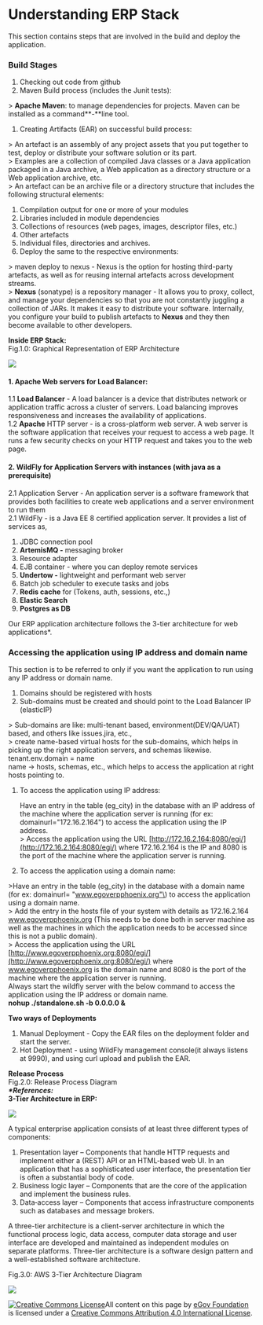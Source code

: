 # Understanding ERP Stack

This section contains steps that are involved in the build and deploy the application. 

### **Build Stages**

1. Checking out code from github
2. Maven Build process \(includes the Junit tests\):

&gt; **Apache Maven**: to manage dependencies for projects. Maven can be installed as a command**-**line tool.

1. Creating Artifacts \(EAR\) on successful build process:

&gt; An artefact is an assembly of any project assets that you put together to test, deploy or distribute your software solution or its part.  
&gt; Examples are a collection of compiled Java classes or a Java application packaged in a Java archive, a Web application as a directory structure or a Web application archive, etc.  
&gt; An artefact can be an archive file or a directory structure that includes the following structural elements:

1. Compilation output for one or more of your modules
2. Libraries included in module dependencies
3. Collections of resources \(web pages, images, descriptor files, etc.\)
4. Other artefacts
5. Individual files, directories and archives.
6. Deploy the same to the respective environments:

&gt; maven deploy to nexus - Nexus is the option for hosting third-party artefacts, as well as for reusing internal artefacts across development streams.  
&gt; **Nexus** \(sonatype\) is a repository manager - It allows you to proxy, collect, and manage your dependencies so that you are not constantly juggling a collection of JARs. It makes it easy to distribute your software. Internally, you configure your build to publish artefacts to **Nexus** and they then become available to other developers.  
  
**Inside ERP Stack:**   
Fig.1.0: Graphical Representation of ERP Architecture

![](https://digit-discuss.atlassian.net/wiki/download/thumbnails/8716301/worddav665bdb5f17de344bd1557562a65638e7.png?version=1&modificationDate=1553666606212&cacheVersion=1&api=v2&width=712&height=405)

#### **1. Apache Web servers for Load Balancer**:

1.1 **Load Balancer** - A load balancer is a device that distributes network or application traffic across a cluster of servers. Load balancing improves responsiveness and increases the availability of applications.  
1.2 **Apache** HTTP server - is a cross-platform web server. A web server is the software application that receives your request to access a web page. It runs a few security checks on your HTTP request and takes you to the web page.

#### **2. WildFly for Application Servers** with instances \(with java as a prerequisite\)

2.1 Application Server - An application server is a software framework that provides both facilities to create web applications and a server environment to run them  
2.1 WildFly - is a Java EE 8 certified application server. It provides a list of services as,

1. JDBC connection pool
2. **ArtemisMQ -** messaging broker
3. Resource adapter
4. EJB container - where you can deploy remote services
5. **Undertow -** lightweight and performant web server
6. Batch job scheduler to execute tasks and jobs
7. **Redis cache** for \(Tokens, auth, sessions, etc.,\)
8. **Elastic Search**
9. **Postgres as DB**

Our ERP application architecture follows the 3-tier architecture for web applications\*.

### **Accessing the application using IP address and domain name**

This section is to be referred to only if you want the application to run using any IP address or domain name.

1. Domains should be registered with hosts
2. Sub-domains must be created and should point to the Load Balancer IP \(elasticIP\)

&gt; Sub-domains are like: multi-tenant based, environment\(DEV/QA/UAT\) based, and others like issues.jira, etc.,  
&gt; create name-based virtual hosts for the sub-domains, which helps in picking up the right application servers, and schemas likewise.  
tenant.env.domain = name  
name → hosts, schemas, etc., which helps to access the application at right hosts pointing to.

1. To access the application using IP address:

   Have an entry in the table \(eg\_city\) in the database with an IP address of the machine where the application server is running \(for ex: domainurl="172.16.2.164"\) to access the application using the IP address.  
   &gt; Access the application using the URL [http://172.16.2.164:8080/egi/](http://172.16.2.164:8080/egi/) where 172.16.2.164 is the IP and 8080 is the port of the machine where the application server is running.

2.  To access the application using a domain name: 

   &gt;Have an entry in the table \(eg\_city\) in the database with a domain name \(for ex: domainurl= "www.egoverpphoenix.org"\) to access the application using a domain name.  
   &gt; Add the entry in the hosts file of your system with details as 172.16.2.164 www.egoverpphoenix.org \(This needs to be done both in server machine as well as the machines in which the application needs to be accessed since this is not a public domain\).  
   &gt; Access the application using the URL [http://www.egoverpphoenix.org:8080/egi/](http://www.egoverpphoenix.org:8080/egi/) where www.egoverpphoenix.org is the domain name and 8080 is the port of the machine where the application server is running.  
   Always start the wildfly server with the below command to access the application using the IP address or domain name.  
   **nohup ./standalone.sh -b 0.0.0.0 &**

**Two ways of Deployments**

1. Manual Deployment - Copy the EAR files on the deployment folder and start the server.
2. Hot Deployment - using WildFly management console\(it always listens at 9990\), and using curl upload and publish the EAR.

**Release Process**  
Fig.2.0: Release Process Diagram  
_**\*References:**_  
**3-Tier Architecture in ERP:**

![](https://digit-discuss.atlassian.net/wiki/download/thumbnails/8716301/worddav50180a8c1ed02e7def72ed57ac5d09b6.png?version=1&modificationDate=1553666609164&cacheVersion=1&api=v2&width=624&height=355)

A typical enterprise application consists of at least three different types of components:

1. Presentation layer – Components that handle HTTP requests and implement either a \(REST\) API or an HTML‑based web UI. In an application that has a sophisticated user interface, the presentation tier is often a substantial body of code.
2. Business logic layer – Components that are the core of the application and implement the business rules.
3. Data‑access layer – Components that access infrastructure components such as databases and message brokers.

A three-tier architecture is a client-server architecture in which the functional process logic, data access, computer data storage and user interface are developed and maintained as independent modules on separate platforms. Three-tier architecture is a software design pattern and a well-established software architecture.

Fig.3.0: AWS 3-Tier Architecture Diagram

![](https://digit-discuss.atlassian.net/wiki/download/thumbnails/8716301/worddav4faa0e315d2eb20c1297023c7aa65d51.png?version=1&modificationDate=1553666611915&cacheVersion=1&api=v2&width=649&height=459)



 [![Creative Commons License](https://i.creativecommons.org/l/by/4.0/80x15.png)​](http://creativecommons.org/licenses/by/4.0/)All content on this page by [eGov Foundation](https://egov.org.in/) is licensed under a [Creative Commons Attribution 4.0 International License](http://creativecommons.org/licenses/by/4.0/).

